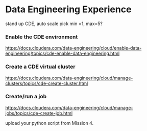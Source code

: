 # Data Engineering Experience

stand up CDE, auto scale pick min =1, max=5?

### Enable the CDE environment
https://docs.cloudera.com/data-engineering/cloud/enable-data-engineering/topics/cde-enable-data-engineering.html

### Create a CDE virtual cluster
https://docs.cloudera.com/data-engineering/cloud/manage-clusters/topics/cde-create-cluster.html

### Create/run a job
https://docs.cloudera.com/data-engineering/cloud/manage-jobs/topics/cde-create-job.html

upload your python script from Mission 4.
